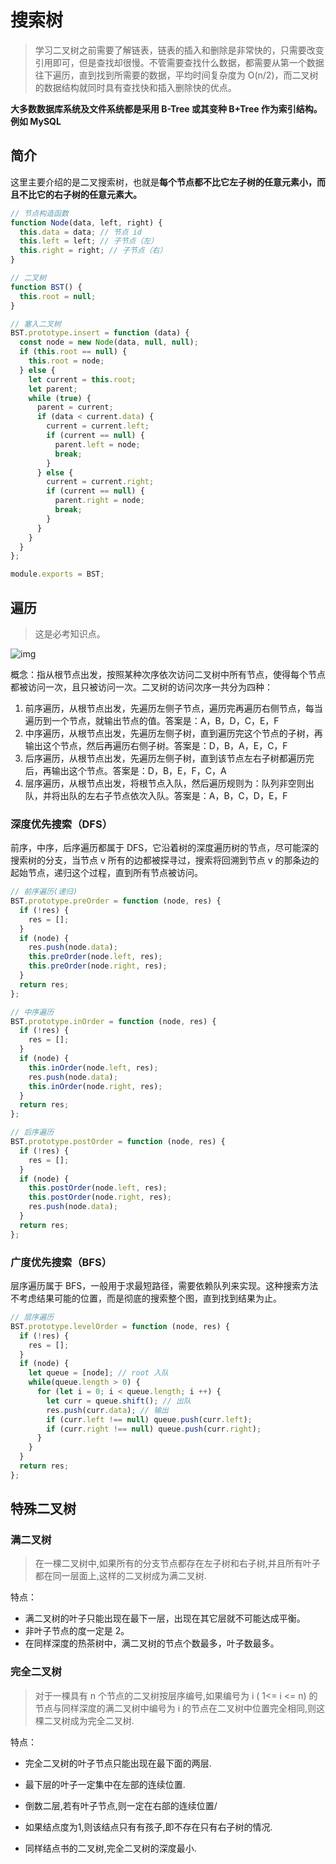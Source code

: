 搜索树
=========================

> 学习二叉树之前需要了解链表，链表的插入和删除是非常快的，只需要改变引用即可，但是查找却很慢。不管需要查找什么数据，都需要从第一个数据往下遍历，直到找到所需要的数据，平均时间复杂度为 O(n/2)，而二叉树的数据结构就同时具有查找快和插入删除快的优点。

**大多数数据库系统及文件系统都是采用 B-Tree 或其变种 B+Tree 作为索引结构。例如 MySQL**

## 简介

这里主要介绍的是二叉搜索树，也就是**每个节点都不比它左子树的任意元素小，而且不比它的右子树的任意元素大。**

```javascript
// 节点构造函数
function Node(data, left, right) {
  this.data = data; // 节点 id
  this.left = left; // 子节点（左）
  this.right = right; // 子节点（右）
}

// 二叉树
function BST() {
  this.root = null;
}

// 塞入二叉树
BST.prototype.insert = function (data) {
  const node = new Node(data, null, null);
  if (this.root == null) {
    this.root = node;
  } else {
    let current = this.root;
    let parent;
    while (true) {
      parent = current;
      if (data < current.data) {
        current = current.left;
        if (current == null) {
          parent.left = node;
          break;
        }
      } else {
        current = current.right;
        if (current == null) {
          parent.right = node;
          break;
        }
      }
    }
  }
};

module.exports = BST;
```

## 遍历

> 这是必考知识点。

![img](https://i.loli.net/2019/07/29/5d3e58674375c14067.jpg)

概念：指从根节点出发，按照某种次序依次访问二叉树中所有节点，使得每个节点都被访问一次，且只被访问一次。二叉树的访问次序一共分为四种：

1. 前序遍历，从根节点出发，先遍历左侧子节点，遍历完再遍历右侧节点，每当遍历到一个节点，就输出节点的值。答案是：A，B，D，C，E，F
2. 中序遍历，从根节点出发，先遍历左侧子树，直到遍历完这个节点的子树，再输出这个节点，然后再遍历右侧子树。答案是：D，B，A，E，C，F
3. 后序遍历，从根节点出发，先遍历左侧子树，直到该节点左右子树都遍历完后，再输出这个节点。答案是：D，B，E，F，C，A
4. 层序遍历，从根节点出发，将根节点入队，然后遍历规则为：队列非空则出队，并将出队的左右子节点依次入队。答案是：A，B，C，D，E，F

### 深度优先搜索（DFS）

前序，中序，后序遍历都属于 DFS，它沿着树的深度遍历树的节点，尽可能深的搜索树的分支，当节点 v 所有的边都被探寻过，搜索将回溯到节点 v 的那条边的起始节点，递归这个过程，直到所有节点被访问。

```javascript
// 前序遍历(递归)
BST.prototype.preOrder = function (node, res) {
  if (!res) {
    res = [];
  }
  if (node) {
    res.push(node.data);
    this.preOrder(node.left, res);
    this.preOrder(node.right, res);
  }
  return res;
};

// 中序遍历
BST.prototype.inOrder = function (node, res) {
  if (!res) {
    res = [];
  }
  if (node) {
    this.inOrder(node.left, res);
    res.push(node.data);
    this.inOrder(node.right, res);
  }
  return res;
};

// 后序遍历
BST.prototype.postOrder = function (node, res) {
  if (!res) {
    res = [];
  }
  if (node) {
    this.postOrder(node.left, res);
    this.postOrder(node.right, res);
    res.push(node.data);
  }
  return res;
};
```

### 广度优先搜索（BFS）

层序遍历属于 BFS，一般用于求最短路径，需要依赖队列来实现。这种搜索方法不考虑结果可能的位置，而是彻底的搜索整个图，直到找到结果为止。

```javascript
// 层序遍历
BST.prototype.levelOrder = function (node, res) {
  if (!res) {
    res = [];
  }
  if (node) {
    let queue = [node]; // root 入队
    while(queue.length > 0) {
      for (let i = 0; i < queue.length; i ++) {
        let curr = queue.shift(); // 出队
        res.push(curr.data); // 输出
        if (curr.left !== null) queue.push(curr.left);
        if (curr.right !== null) queue.push(curr.right);
      }
    }
  }
  return res;
};
```

## 特殊二叉树

### 满二叉树

> 在一棵二叉树中,如果所有的分支节点都存在左子树和右子树,并且所有叶子都在同一层面上,这样的二叉树成为满二叉树.

特点：

- 满二叉树的叶子只能出现在最下一层，出现在其它层就不可能达成平衡。
- 非叶子节点的度一定是 2。
-  在同样深度的热茶树中，满二叉树的节点个数最多，叶子数最多。

### 完全二叉树

>  对于一棵具有 n 个节点的二叉树按层序编号,如果编号为 i ( 1<= i <= n) 的节点与同样深度的满二叉树中编号为 i 的节点在二叉树中位置完全相同,则这棵二叉树成为完全二叉树.

特点：

- 完全二叉树的叶子节点只能出现在最下面的两层.

- 最下层的叶子一定集中在左部的连续位置.

- 倒数二层,若有叶子节点,则一定在右部的连续位置/

- 如果结点度为1,则该结点只有有孩子,即不存在只有右子树的情况.

- 同样结点书的二叉树,完全二叉树的深度最小.

